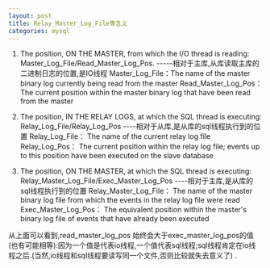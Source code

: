 ```yaml
---
layout: post
title: Relay_Master_Log_File等含义
categories: mysql
---
```


1) The position, ON THE MASTER, from which the I/O thread is reading: Master_Log_File/Read_Master_Log_Pos. 
-----相对于主库,从库读取主库的二进制日志的位置,是IO线程
Master_Log_File：The name of the master binary log currently being read from the master
Read_Master_Log_Pos： 	The current position within the master binary log that have been read from the master


2) The position, IN THE RELAY LOGS, at which the SQL thread is executing: Relay_Log_File/Relay_Log_Pos 
----相对于从库,是从库的sql线程执行到的位置
Relay_Log_File：	The name of the current relay log file
Relay_Log_Pos：	The current position within the relay log file; events up to this position have been executed on the slave database


3) The position, ON THE MASTER, at which the SQL thread is executing: Relay_Master_Log_File/Exec_Master_Log_Pos 
----相对于主库,是从库的sql线程执行到的位置
Relay_Master_Log_File：	The name of the master binary log file from which the events in the relay log file were read
Exec_Master_Log_Pos：	The equivalent position within the master's binary log file of events that have already been executed


从上面可以看到,read_master_log_pos 始终会大于exec_master_log_pos的值(也有可能相等):因为一个值是代表io线程,一个值代表sql线程;sql线程肯定在io线程之后.(当然,io线程和sql线程要读写同一个文件,否则比较就失去意义了) .